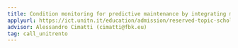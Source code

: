 ```yaml
---
title: Condition monitoring for predictive maintenance by integrating machine learning and background knowledge   
applyurl: https://ict.unitn.it/education/admission/reserved-topic-scholarships
advisor: Alessandro Cimatti (cimatti@fbk.eu) 
tag: call_unitrento 
---
```

